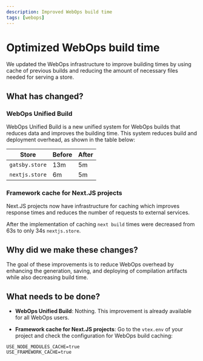 ```yaml
---
description: Improved WebOps build time 
tags: [webops]
---
```


# Optimized WebOps build time

We updated the WebOps infrastructure to improve building times by using cache of previous builds and reducing the amount of necessary files needed for serving a store.

## What has changed?

### WebOps Unified Build 

WebOps Unified Build is a new unified system for WebOps builds that reduces data and improves the building time. This system reduces build and deployment overhead, as shown in the table below:

| Store  |  Before |  After |
|---|---|---|
| `gatsby.store`  |  13m | 5m  |
| `nextjs.store`  | 6m  | 5m  |

### Framework cache for Next.JS projects
Next.JS projects now have infrastructure for caching which improves response times and reduces the number of requests to external services. 

After the implementation of caching `next build` times were decreased from 63s to only 34s `nextjs.store`.

## Why did we make these changes?

The goal of these improvements is to reduce WebOps overhead by enhancing the generation, saving, and deploying of compilation artifacts while also decreasing build time.

## What needs to be done?

- **WebOps Unified Build**: Nothing. This improvement is already available for all WebOps users. 

- **Framework cache for Next.JS projects**: Go to the `vtex.env` of your project and 
check the configuration for WebOps build caching:

```
USE_NODE_MODULES_CACHE=true
USE_FRAMEWORK_CACHE=true
```

